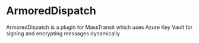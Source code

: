 # ArmoredDispatch
ArmoredDispatch is a plugin for MassTransit which uses Azure Key Vault for signing and encrypting messages dynamically
